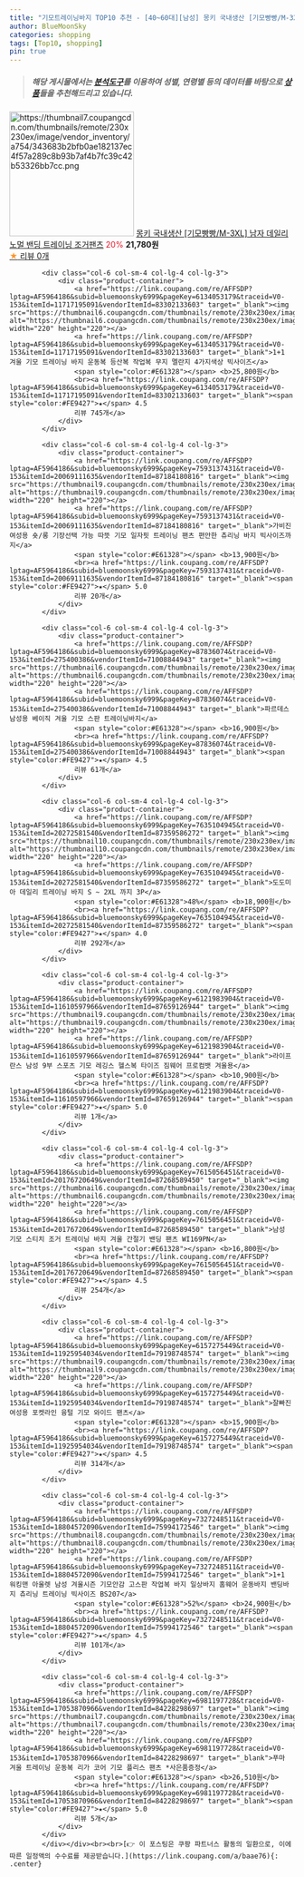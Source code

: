 ```yaml
---
title: "기모트레이닝바지 TOP10 추천 - [40~60대][남성] 몽키 국내생산 [기모빵빵/M-3XL] 남자 데일리 노멀 밴딩 트레이닝 조거팬츠"
author: BlueMoonSky
categories: shopping
tags: [Top10, shopping]
pin: true
---
```


> ##### 해당 게시물에서는 [**분석도구**](https://itemscout.io/)를 이용하여 **성별**, **연령별** 등의 데이터를 바탕으로 [**상품**](https://link.coupang.com/a/baae76)들을 추천해드리고 있습니다.
<div class="container"><div class="row">
            <div class="col-6 col-sm-4 col-lg-4 col-lg-3">
                <div class="product-container">
                    <a href="https://link.coupang.com/re/AFFSDP?lptag=AF5964186&subid=bluemoonsky6999&pageKey=6880676692&traceid=V0-153&itemId=16487638264&vendorItemId=83675986788" target="_blank"><img src="https://thumbnail7.coupangcdn.com/thumbnails/remote/230x230ex/image/vendor_inventory/a754/343683b2bfb0ae182137ec4f57a289c8b93b7af4b7fc39c42b53326bb7cc.png" alt="https://thumbnail7.coupangcdn.com/thumbnails/remote/230x230ex/image/vendor_inventory/a754/343683b2bfb0ae182137ec4f57a289c8b93b7af4b7fc39c42b53326bb7cc.png" width="220" height="220"></a>
                    <a href="https://link.coupang.com/re/AFFSDP?lptag=AF5964186&subid=bluemoonsky6999&pageKey=6880676692&traceid=V0-153&itemId=16487638264&vendorItemId=83675986788" target="_blank">몽키 국내생산 [기모빵빵/M-3XL] 남자 데일리 노멀 밴딩 트레이닝 조거팬츠</a>
                    <span style="color:#E61328">20%</span> <b>21,780원</b>
                    <br><a href="https://link.coupang.com/re/AFFSDP?lptag=AF5964186&subid=bluemoonsky6999&pageKey=6880676692&traceid=V0-153&itemId=16487638264&vendorItemId=83675986788" target="_blank"><span style="color:#FE9427">★</span> 
                    리뷰 0개</a>
                </div>
            </div>
            
            <div class="col-6 col-sm-4 col-lg-4 col-lg-3">
                <div class="product-container">
                    <a href="https://link.coupang.com/re/AFFSDP?lptag=AF5964186&subid=bluemoonsky6999&pageKey=6134053179&traceid=V0-153&itemId=11717195091&vendorItemId=83302133603" target="_blank"><img src="https://thumbnail6.coupangcdn.com/thumbnails/remote/230x230ex/image/vendor_inventory/459a/daece8a31f821f7862310418120757ddd479e9da0541e888a7211909bef4.jpg" alt="https://thumbnail6.coupangcdn.com/thumbnails/remote/230x230ex/image/vendor_inventory/459a/daece8a31f821f7862310418120757ddd479e9da0541e888a7211909bef4.jpg" width="220" height="220"></a>
                    <a href="https://link.coupang.com/re/AFFSDP?lptag=AF5964186&subid=bluemoonsky6999&pageKey=6134053179&traceid=V0-153&itemId=11717195091&vendorItemId=83302133603" target="_blank">1+1 겨울 기모 트레이닝 바지 운동복 등산복 작업복 무지 멜란지 4가지색상 빅사이즈</a>
                    <span style="color:#E61328"></span> <b>25,800원</b>
                    <br><a href="https://link.coupang.com/re/AFFSDP?lptag=AF5964186&subid=bluemoonsky6999&pageKey=6134053179&traceid=V0-153&itemId=11717195091&vendorItemId=83302133603" target="_blank"><span style="color:#FE9427">★</span> 4.5
                    리뷰 745개</a>
                </div>
            </div>
            
            <div class="col-6 col-sm-4 col-lg-4 col-lg-3">
                <div class="product-container">
                    <a href="https://link.coupang.com/re/AFFSDP?lptag=AF5964186&subid=bluemoonsky6999&pageKey=7593137431&traceid=V0-153&itemId=20069111635&vendorItemId=87184180816" target="_blank"><img src="https://thumbnail9.coupangcdn.com/thumbnails/remote/230x230ex/image/vendor_inventory/9d44/e53609c716d201f52a0f5fbe2f88f47369b7ce251d9650a6d48f99e34dce.jpg" alt="https://thumbnail9.coupangcdn.com/thumbnails/remote/230x230ex/image/vendor_inventory/9d44/e53609c716d201f52a0f5fbe2f88f47369b7ce251d9650a6d48f99e34dce.jpg" width="220" height="220"></a>
                    <a href="https://link.coupang.com/re/AFFSDP?lptag=AF5964186&subid=bluemoonsky6999&pageKey=7593137431&traceid=V0-153&itemId=20069111635&vendorItemId=87184180816" target="_blank">가비진 여성용 숏/롱 기장선택 가능 따뜻 기모 일자핏 트레이닝 팬츠 편안한 츄리닝 바지 빅사이즈까지</a>
                    <span style="color:#E61328"></span> <b>13,900원</b>
                    <br><a href="https://link.coupang.com/re/AFFSDP?lptag=AF5964186&subid=bluemoonsky6999&pageKey=7593137431&traceid=V0-153&itemId=20069111635&vendorItemId=87184180816" target="_blank"><span style="color:#FE9427">★</span> 5.0
                    리뷰 20개</a>
                </div>
            </div>
            
            <div class="col-6 col-sm-4 col-lg-4 col-lg-3">
                <div class="product-container">
                    <a href="https://link.coupang.com/re/AFFSDP?lptag=AF5964186&subid=bluemoonsky6999&pageKey=87836074&traceid=V0-153&itemId=275400386&vendorItemId=71008844943" target="_blank"><img src="https://thumbnail6.coupangcdn.com/thumbnails/remote/230x230ex/image/vendor_inventory/2570/12dd33bd39e054333c32066035ee84be60abc138da9829848031f86fdf18.jpg" alt="https://thumbnail6.coupangcdn.com/thumbnails/remote/230x230ex/image/vendor_inventory/2570/12dd33bd39e054333c32066035ee84be60abc138da9829848031f86fdf18.jpg" width="220" height="220"></a>
                    <a href="https://link.coupang.com/re/AFFSDP?lptag=AF5964186&subid=bluemoonsky6999&pageKey=87836074&traceid=V0-153&itemId=275400386&vendorItemId=71008844943" target="_blank">파르데스 남성용 베이직 겨울 기모 스판 트레이닝바지</a>
                    <span style="color:#E61328"></span> <b>16,900원</b>
                    <br><a href="https://link.coupang.com/re/AFFSDP?lptag=AF5964186&subid=bluemoonsky6999&pageKey=87836074&traceid=V0-153&itemId=275400386&vendorItemId=71008844943" target="_blank"><span style="color:#FE9427">★</span> 4.5
                    리뷰 61개</a>
                </div>
            </div>
            
            <div class="col-6 col-sm-4 col-lg-4 col-lg-3">
                <div class="product-container">
                    <a href="https://link.coupang.com/re/AFFSDP?lptag=AF5964186&subid=bluemoonsky6999&pageKey=7635104945&traceid=V0-153&itemId=20272581540&vendorItemId=87359586272" target="_blank"><img src="https://thumbnail10.coupangcdn.com/thumbnails/remote/230x230ex/image/vendor_inventory/4217/f2a3a81a58c9b900a3512c5f2007c27f36655851a988bdace37595a5db71.jpg" alt="https://thumbnail10.coupangcdn.com/thumbnails/remote/230x230ex/image/vendor_inventory/4217/f2a3a81a58c9b900a3512c5f2007c27f36655851a988bdace37595a5db71.jpg" width="220" height="220"></a>
                    <a href="https://link.coupang.com/re/AFFSDP?lptag=AF5964186&subid=bluemoonsky6999&pageKey=7635104945&traceid=V0-153&itemId=20272581540&vendorItemId=87359586272" target="_blank">도도미아 데일리 트레이닝 바지 S ~ 2XL 까지 3P</a>
                    <span style="color:#E61328">48%</span> <b>18,900원</b>
                    <br><a href="https://link.coupang.com/re/AFFSDP?lptag=AF5964186&subid=bluemoonsky6999&pageKey=7635104945&traceid=V0-153&itemId=20272581540&vendorItemId=87359586272" target="_blank"><span style="color:#FE9427">★</span> 4.0
                    리뷰 292개</a>
                </div>
            </div>
            
            <div class="col-6 col-sm-4 col-lg-4 col-lg-3">
                <div class="product-container">
                    <a href="https://link.coupang.com/re/AFFSDP?lptag=AF5964186&subid=bluemoonsky6999&pageKey=6121983904&traceid=V0-153&itemId=11610597966&vendorItemId=87659126944" target="_blank"><img src="https://thumbnail9.coupangcdn.com/thumbnails/remote/230x230ex/image/vendor_inventory/5338/d435b30c3531b3e9ca2ec298d250cd08041ae25fab6e254e05da1569476f.jpg" alt="https://thumbnail9.coupangcdn.com/thumbnails/remote/230x230ex/image/vendor_inventory/5338/d435b30c3531b3e9ca2ec298d250cd08041ae25fab6e254e05da1569476f.jpg" width="220" height="220"></a>
                    <a href="https://link.coupang.com/re/AFFSDP?lptag=AF5964186&subid=bluemoonsky6999&pageKey=6121983904&traceid=V0-153&itemId=11610597966&vendorItemId=87659126944" target="_blank">라이프란스 남성 9부 스포츠 기모 레깅스 헬스복 타이즈 짐웨어 프로컴뱃 겨울용</a>
                    <span style="color:#E61328"></span> <b>10,900원</b>
                    <br><a href="https://link.coupang.com/re/AFFSDP?lptag=AF5964186&subid=bluemoonsky6999&pageKey=6121983904&traceid=V0-153&itemId=11610597966&vendorItemId=87659126944" target="_blank"><span style="color:#FE9427">★</span> 5.0
                    리뷰 1개</a>
                </div>
            </div>
            
            <div class="col-6 col-sm-4 col-lg-4 col-lg-3">
                <div class="product-container">
                    <a href="https://link.coupang.com/re/AFFSDP?lptag=AF5964186&subid=bluemoonsky6999&pageKey=7615056451&traceid=V0-153&itemId=20176720649&vendorItemId=87268589450" target="_blank"><img src="https://thumbnail6.coupangcdn.com/thumbnails/remote/230x230ex/image/vendor_inventory/cf51/60cc29a2753b44b4b2cafc68fe8c5cfeae5974118c8e1eb263e3ec37eef9.jpg" alt="https://thumbnail6.coupangcdn.com/thumbnails/remote/230x230ex/image/vendor_inventory/cf51/60cc29a2753b44b4b2cafc68fe8c5cfeae5974118c8e1eb263e3ec37eef9.jpg" width="220" height="220"></a>
                    <a href="https://link.coupang.com/re/AFFSDP?lptag=AF5964186&subid=bluemoonsky6999&pageKey=7615056451&traceid=V0-153&itemId=20176720649&vendorItemId=87268589450" target="_blank">남성 기모 스티치 조거 트레이닝 바지 겨울 간절기 밴딩 팬츠 WI169PN</a>
                    <span style="color:#E61328"></span> <b>16,800원</b>
                    <br><a href="https://link.coupang.com/re/AFFSDP?lptag=AF5964186&subid=bluemoonsky6999&pageKey=7615056451&traceid=V0-153&itemId=20176720649&vendorItemId=87268589450" target="_blank"><span style="color:#FE9427">★</span> 4.5
                    리뷰 254개</a>
                </div>
            </div>
            
            <div class="col-6 col-sm-4 col-lg-4 col-lg-3">
                <div class="product-container">
                    <a href="https://link.coupang.com/re/AFFSDP?lptag=AF5964186&subid=bluemoonsky6999&pageKey=6157275449&traceid=V0-153&itemId=11925954034&vendorItemId=79198748574" target="_blank"><img src="https://thumbnail9.coupangcdn.com/thumbnails/remote/230x230ex/image/rs_quotation_api/kdohtikn/f9f9078652044f679a3805534eba8e75.jpg" alt="https://thumbnail9.coupangcdn.com/thumbnails/remote/230x230ex/image/rs_quotation_api/kdohtikn/f9f9078652044f679a3805534eba8e75.jpg" width="220" height="220"></a>
                    <a href="https://link.coupang.com/re/AFFSDP?lptag=AF5964186&subid=bluemoonsky6999&pageKey=6157275449&traceid=V0-153&itemId=11925954034&vendorItemId=79198748574" target="_blank">잘빠진 여성용 포켓라인 융털 기모 와이드 팬츠</a>
                    <span style="color:#E61328"></span> <b>15,900원</b>
                    <br><a href="https://link.coupang.com/re/AFFSDP?lptag=AF5964186&subid=bluemoonsky6999&pageKey=6157275449&traceid=V0-153&itemId=11925954034&vendorItemId=79198748574" target="_blank"><span style="color:#FE9427">★</span> 4.5
                    리뷰 314개</a>
                </div>
            </div>
            
            <div class="col-6 col-sm-4 col-lg-4 col-lg-3">
                <div class="product-container">
                    <a href="https://link.coupang.com/re/AFFSDP?lptag=AF5964186&subid=bluemoonsky6999&pageKey=7327248511&traceid=V0-153&itemId=18804572090&vendorItemId=75994172546" target="_blank"><img src="https://thumbnail8.coupangcdn.com/thumbnails/remote/230x230ex/image/vendor_inventory/df33/9354fbf11fb084bda399fdd9c014ed0826ba121914bcabfb5b6ffd92ce8b.jpg" alt="https://thumbnail8.coupangcdn.com/thumbnails/remote/230x230ex/image/vendor_inventory/df33/9354fbf11fb084bda399fdd9c014ed0826ba121914bcabfb5b6ffd92ce8b.jpg" width="220" height="220"></a>
                    <a href="https://link.coupang.com/re/AFFSDP?lptag=AF5964186&subid=bluemoonsky6999&pageKey=7327248511&traceid=V0-153&itemId=18804572090&vendorItemId=75994172546" target="_blank">1+1 워킹맨 아울렛 남성 겨울시즌 기모안감 고스판 작업복 바지 일상바지 홈웨어 운동바지 밴딩바지 츄리닝 트레이닝 빅사이즈 BS207</a>
                    <span style="color:#E61328">52%</span> <b>24,900원</b>
                    <br><a href="https://link.coupang.com/re/AFFSDP?lptag=AF5964186&subid=bluemoonsky6999&pageKey=7327248511&traceid=V0-153&itemId=18804572090&vendorItemId=75994172546" target="_blank"><span style="color:#FE9427">★</span> 4.5
                    리뷰 101개</a>
                </div>
            </div>
            
            <div class="col-6 col-sm-4 col-lg-4 col-lg-3">
                <div class="product-container">
                    <a href="https://link.coupang.com/re/AFFSDP?lptag=AF5964186&subid=bluemoonsky6999&pageKey=6981197728&traceid=V0-153&itemId=17053870966&vendorItemId=84228298697" target="_blank"><img src="https://thumbnail7.coupangcdn.com/thumbnails/remote/230x230ex/image/vendor_inventory/4f1b/cc9a5cff944c0dff0cf79a40784b2cfd6bcf530ab270d1c3ca274183bdba.jpg" alt="https://thumbnail7.coupangcdn.com/thumbnails/remote/230x230ex/image/vendor_inventory/4f1b/cc9a5cff944c0dff0cf79a40784b2cfd6bcf530ab270d1c3ca274183bdba.jpg" width="220" height="220"></a>
                    <a href="https://link.coupang.com/re/AFFSDP?lptag=AF5964186&subid=bluemoonsky6999&pageKey=6981197728&traceid=V0-153&itemId=17053870966&vendorItemId=84228298697" target="_blank">푸마 겨울 트레이닝 운동복 리가 코어 기모 플리스 팬츠 *사은품증정</a>
                    <span style="color:#E61328"></span> <b>26,510원</b>
                    <br><a href="https://link.coupang.com/re/AFFSDP?lptag=AF5964186&subid=bluemoonsky6999&pageKey=6981197728&traceid=V0-153&itemId=17053870966&vendorItemId=84228298697" target="_blank"><span style="color:#FE9427">★</span> 5.0
                    리뷰 5개</a>
                </div>
            </div>
            </div></div><br><br>[👉 이 포스팅은 쿠팡 파트너스 활동의 일환으로, 이에 따른 일정액의 수수료를 제공받습니다.](https://link.coupang.com/a/baae76){: .center}
